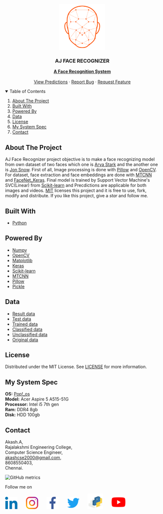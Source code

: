 <!-- PROJECT LOGO -->
<p align="center">
  <img src="https://github.com/Akash-Peace/FACE-RECOGNITION/blob/main/testing_imgs/fr_logo.png" alt="Logo" width="150" height="150">
  <h3 align="center">AJ FACE RECOGNIZER</h3>
  <p align="center">
    <a href="https://en.wikipedia.org/wiki/Facial_recognition_system"><strong>A Face Recognition System</strong></a>
    <br />
    <br />
    <a href="https://github.com/Akash-Peace/FACE-RECOGNITION/tree/main/output_imgs_%26_vdos">View Predictions</a>
    ·
    <a href="https://github.com/Akash-Peace/FACE-RECOGNITION/issues">Report Bug</a>
    ·
    <a href="https://github.com/Akash-Peace/FACE-RECOGNITION/issues">Request Feature</a>
  </p>
</p>



<!-- TABLE OF CONTENTS -->
<details open="open">
  <summary>Table of Contents</summary>
  <ol>
    <li><a href="#about-the-project">About The Project</a></li>
    <li><a href="#built-with">Built With</a></li>
    <li><a href="#powered-by">Powered By</a></li>
    <li><a href="#data">Data</a></li>
    <li><a href="#license">License</a></li>
    <li><a href="#my-system-spec">My System Spec</a></li>
    <li><a href="#contact">Contact</a></li>
  </ol>
</details>



<!-- ABOUT THE PROJECT -->
## About The Project

AJ Face Recognizer project objective is to make a face recognizing model from own dataset of two faces which one is [Arya Stark](https://en.wikipedia.org/wiki/Arya_Stark) and the another one is [Jon Snow](https://en.wikipedia.org/wiki/Jon_Snow_(character)). First of all, Image processing is done with [Pillow](https://python-pillow.org/) and [OpenCV](https://opencv.org/). For dataset, face extraction and face embeddings are done with [MTCNN](https://pypi.org/project/mtcnn/) and [FaceNet_Keras](https://keras.io/). Final model is trained by Support Vector Machine's SVC(Linear) from [Scikit-learn](https://scikit-learn.org/stable/) and Precdictions are applicable for both images and videos. [MIT](https://github.com/Akash-Peace/FACE-RECOGNITION/blob/main/LICENSE) licenses this project and it is free to use, fork, modify and distribute. If you like this project, give a _star_ and follow me.

## Built With

* [Python](https://www.python.org/)

## Powered By

* [Numpy](https://numpy.org/)
* [OpenCV](https://opencv.org/)
* [Matplotlib](https://matplotlib.org/)
* [Keras](https://keras.io/)
* [Scikit-learn](https://scikit-learn.org/stable/)
* [MTCNN](https://pypi.org/project/mtcnn/)
* [Pillow](https://python-pillow.org/)
* [Pickle](https://docs.python.org/3/library/pickle.html#module-pickle)


## Data

* [Result data](https://github.com/Akash-Peace/FACE-RECOGNITION/tree/main/output_imgs_%26_vdos)
* [Test data](https://github.com/Akash-Peace/FACE-RECOGNITION/tree/main/testing_imgs)
* [Trained data](https://github.com/Akash-Peace/FACE-RECOGNITION/tree/main/fr_datasets)
* [Classified data](https://github.com/Akash-Peace/FACE-RECOGNITION/tree/main/face_extracted)
* [Unclassified data](https://github.com/Akash-Peace/FACE-RECOGNITION/tree/main/face_extracted_all)
* [Original data](https://github.com/Akash-Peace/FACE-RECOGNITION/tree/main/img_data)

<!-- LICENSE -->
## License

Distributed under the MIT License. See [LICENSE](https://github.com/Akash-Peace/FACE-RECOGNITION/blob/main/LICENSE) for more information.


## My System Spec

**OS:** [Pop!_os](https://pop.system76.com/)\
**Model:** Acer Aspire 5 A515-51G\
**Processor:** Intel i5 7th gen\
**Ram:** DDR4 8gb\
**Disk:** HDD 100gb


<!-- CONTACT -->
## Contact

Akash.A,\
Rajalakshmi Engineering College,\
Computer Science Engineer,\
akashcse2000@gmail.com,\
8608550403,\
Chennai.


![GitHub metrics](https://metrics.lecoq.io/Akash-Peace)  

Follow me on

[<img src='https://github.com/Akash-Peace/INDUSTRIAL-WEBSITE/blob/main/images/linkedin.png' alt='linkedin' height='40'>](https://www.linkedin.com/in/akash-2000-cse) &nbsp; &nbsp; &nbsp; [<img src='https://github.com/Akash-Peace/INDUSTRIAL-WEBSITE/blob/main/images/instagram.png' alt='instagram' height='40'>](https://www.instagram.com/nocturnal_lad) &nbsp; &nbsp; &nbsp; [<img src='https://github.com/Akash-Peace/INDUSTRIAL-WEBSITE/blob/main/images/facebook.png' alt='facebook' height='40'>](https://www.facebook.com/profile.php?id=100061841000593) &nbsp; &nbsp; &nbsp; [<img src='https://github.com/Akash-Peace/INDUSTRIAL-WEBSITE/blob/main/images/twitter.png' alt='twitter' height='40'>](https://twitter.com/AkashA53184506)  &nbsp; &nbsp; &nbsp; [<img src='https://github.com/Akash-Peace/INDUSTRIAL-WEBSITE/blob/main/images/pypi.png' alt='pypi' height='50'>](https://pypi.org/user/Akash-Peace/) &nbsp; &nbsp; &nbsp; [<img src='https://github.com/Akash-Peace/INDUSTRIAL-WEBSITE/blob/main/images/youtube.png' alt='youtube' height='45'>](https://www.youtube.com/channel/UCmugCO6k7hgSZqaI1jzbelw/featured) 
